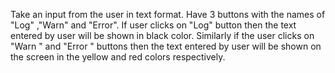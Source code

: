 Take an input from the user in text format. 
Have 3 buttons with the names of "Log" ,"Warn" and "Error".
If user clicks on "Log" button then the text entered by user will be shown in black color.
Similarly if the user clicks on "Warn " and "Error " buttons then the text entered by user will be shown on the screen in the yellow and red colors respectively.